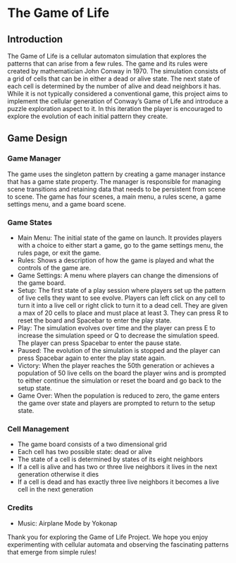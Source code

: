 # The Game of Life

## Introduction

The Game of Life is a cellular automaton simulation that explores the patterns that can arise from a few rules. The game and its rules were created by mathematician John Conway in 1970. The simulation consists of a grid of cells that can be in either a dead or alive state. The next state of each cell is determined by the number of alive and dead neighbors it has. While it is not typically considered a conventional game, this project aims to implement the cellular generation of Conway’s Game of Life and introduce a puzzle exploration aspect to it. In this iteration the player is encouraged to explore the evolution of each initial pattern they create.

## Game Design

### Game Manager

The game uses the singleton pattern by creating a game manager instance that has a game state property. The manager is responsible for managing scene transitions and retaining data that needs to be persistent from scene to scene. The game has four scenes, a main menu, a rules scene, a game settings menu, and a game board scene.

### Game States

- Main Menu: The initial state of the game on launch. It provides players with a choice to either start a game, go to the game settings menu, the rules page, or exit the game.
- Rules: Shows a description of how the game is played and what the controls of the game are.
- Game Settings: A menu where players can change the dimensions of the game board.
- Setup: The first state of a play session where players set up the pattern of live cells they want to see evolve. Players can left click on any cell to turn it into a live cell or right click to turn it to a dead cell. They are given a max of 20 cells to place and must place at least 3. They can press R to reset the board and Spacebar to enter the play state.
- Play: The simulation evolves over time and the player can press E to increase the simulation speed or Q to decrease the simulation speed. The player can press Spacebar to enter the pause state.
- Paused: The evolution of the simulation is stopped and the player can press Spacebar again to enter the play state again.
- Victory: When the player reaches the 50th generation or achieves a population of 50 live cells on the board the player wins and is prompted to either continue the simulation or reset the board and go back to the setup state.
- Game Over: When the population is reduced to zero, the game enters the game over state and players are prompted to return to the setup state.

### Cell Management

- The game board consists of a two dimensional grid
- Each cell has two possible state: dead or alive
- The state of a cell is determined by states of its eight neighbors
- If a cell is alive and has two or three live neighbors it lives in the next generation otherwise it dies
- If a cell is dead and has exactly three live neighbors it becomes a live cell in the next generation

### Credits

- Music: Airplane Mode by Yokonap

Thank you for exploring the Game of Life Project. We hope you enjoy experimenting with cellular automata and observing the fascinating patterns that emerge from simple rules!